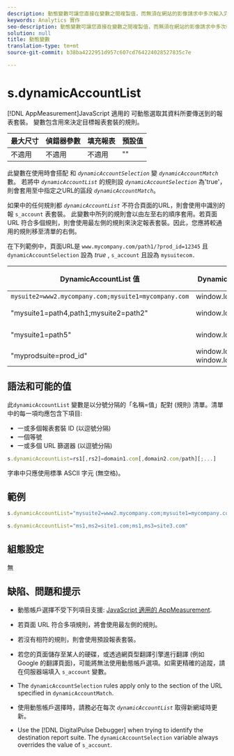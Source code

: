 ```yaml
---
description: 動態變數可讓您直接在變數之間複製值，而無須在網站的影像請求中多次輸入完整值。
keywords: Analytics 實作
seo-description: 動態變數可讓您直接在變數之間複製值，而無須在網站的影像請求中多次輸入完整值。
solution: null
title: 動態變數
translation-type: tm+mt
source-git-commit: b38ba4222951d957c607cd764224028527835c7e

---
```



# s.dynamicAccountList

[!DNL AppMeasurement]JavaScript 適用的 可動態選取其資料所要傳送到的報表套裝。 變數包含用來決定目標報表套裝的規則。

| 最大尺寸 | 偵錯器參數 | 填充報表 | 預設值 |
|---|---|---|---|
| 不適用 | 不適用 | 不適用 | "" |

此變數在使用時會搭配  和 *`dynamicAccountSelection`* 變 *`dynamicAccountMatch`* 數。 若將中 *`dynamicAccountList`* 的規則設 *`dynamicAccountSelection`* 為'true'，則會套用至中指定之URL的區段 *`dynamicAccountMatch`*。

如果中的任何規則都 *`dynamicAccountList`* 不符合頁面的URL，則會使用中識別的報 `s_account` 表套裝。 此變數中所列的規則會以由左至右的順序套用。若頁面 URL 符合多個規則，則會使用最左側的規則來決定報表套裝。因此，您應將較通用的規則移至清單的右側。

在下列範例中，頁面URL是 `www.mycompany.com/path1/?prod_id=12345` 且 `dynamicAccountSelection` 設為 *true* , `s_account` 且設為 `mysuitecom.`

| DynamicAccountList 值 | DynamicAccountMatch 值 | 要接收資料的報表套裝 |
|---|---|---|
| `mysuite2=www2.mycompany.com;mysuite1=mycompany.com` | window.location.host | mysuite1 |
| "mysuite1=path4,path1;mysuite2=path2" | window.location.pathname | mysuite1、mysuite2 |
| "mysuite1=path5" | window.location.pathname | mysuitecom、mysuite1 |
| "myprodsuite=prod_id" | window.location.search?window.location.search:"?") | myprodsuite |

## 語法和可能的值

 此`dynamicAccountList` 變數是以分號分隔的「名稱=值」配對 (規則) 清單。清單中的每一項均應包含下項目: 

* 一或多個報表套裝 ID (以逗號分隔)
* 一個等號
* 一或多個 URL 篩選器 (以逗號分隔)

```js
s.dynamicAccountList=rs1[,rs2]=domain1.com[,domain2.com/path][;...]
```

字串中只應使用標準 ASCII 字元 (無空格)。

## 範例

```js
s.dynamicAccountList="mysuite2=www2.mycompany.com;mysuite1=mycompany.com"
```

```js
s.dynamicAccountList="ms1,ms2=site1.com;ms1,ms3=site3.com"
```

## 組態設定

無

## 缺陷、問題和提示

* 動態帳戶選擇不受下列項目支援: [JavaScript 適用的 AppMeasurement](https://docs.adobe.com/content/help/en/analytics/implementation/javascript-implementation/appmeasurement-js/appmeasure-mjs.html).

* 若頁面 URL 符合多項規則，將會使用最左側的規則。
* 若沒有相符的規則，則會使用預設報表套裝。
* 若您的頁面儲存至某人的硬碟，或透過網頁型翻譯引擎進行翻譯 (例如 Google 的翻譯頁面)，可能將無法使用動態帳戶選項。如需更精確的追蹤，請在伺服器端填入 `s_account` 變數。
* The `dynamicAccountSelection` rules apply only to the section of the URL specified in `dynamicAccountMatch`.

* 使用動態帳戶選擇時，請務必在每次 *`dynamicAccountList`* 取得新網域時更新。
* Use the [!DNL DigitalPulse Debugger] when trying to identify the destination report suite. The `dynamicAccountSelection` variable always overrides the value of `s_account`.
